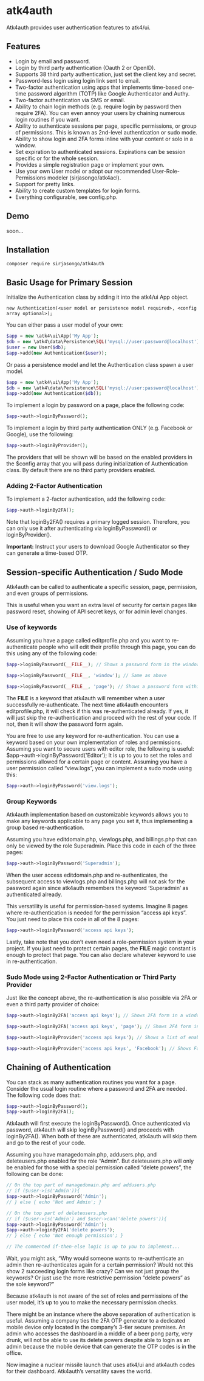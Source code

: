 # atk4auth

Atk4auth provides user authentication features to atk4/ui.
## Features
- Login by email and password.
- Login by third party authentication (Oauth 2 or OpenID).
- Supports 38 third party authentication, just set the client key and secret.
- Password-less login using login link sent to email.
- Two-factor authentication using apps that implements time-based one-time password algorithm (TOTP) like Google Authenticator and Authy.
- Two-factor authentication via SMS or email.
- Ability to chain login methods (e.g. require login by password then require 2FA). You can even annoy your users by chaining numerous login routines if you want.
- Ability to authenticate sessions per page, specific permissions, or group of permissions. This is known as 2nd-level authentication or sudo mode.
- Ability to show login and 2FA forms inline with your content or solo in a window.
- Set expiration to authenticated sessions. Expirations can be session specific or for the whole session.
- Provides a simple registration page or implement your own.
- Use your own User model or adopt our recommended User-Role-Permissions modeler (sirjasongo/atk4acl).
- Support for pretty links.
- Ability to create custom templates for login forms.
- Everything configurable, see config.php.
## Demo
soon…
## Installation
`composer require sirjasongo/atk4auth`
## Basic Usage for Primary Session
Initialize the Authentication class by adding it into the atk4/ui App object.

`new Authentication(<user model or persistence model required>, <config array optional>);`

You can either pass a user model of your own:
```php
$app = new \atk4\ui\App('My App');
$db = new \atk4\data\Persistence\SQL('mysql://user:password@localhost');
$user = new User($db);
$app->add(new Authentication($user));
```
Or pass a persistence model and let the Authentication class spawn a user model.
```php
$app = new \atk4\ui\App('My App');
$db = new \atk4\data\Persistence\SQL('mysql://user:password@localhost');
$app->add(new Authentication($db));
```
To implement a login by password on a page, place the following code:
```php
$app->auth->loginByPassword();
```
To implement a login by third party authentication ONLY (e.g. Facebook or Google), use the following:
```php
$app->auth->loginByProvider();
```
The providers that will be shown will be based on the enabled providers in the $config array that you will pass during initialization of Authentication class. By default there are no third party providers enabled.
### Adding 2-Factor Authentication
To implement a 2-factor authentication, add the following code:
```php
$app->auth->loginBy2FA();
```
Note that loginBy2FA() requires a primary logged session. Therefore, you can only use it after authenticating via loginByPassword() or loginByProvider().

**Important:** Instruct your users to download Google Authenticator so they can generate a time-based OTP.
## Session-specific Authentication / Sudo Mode
Atk4auth can be called to authenticate a specific session, page, permission, and even groups of permissions.

This is useful when you want an extra level of security for certain pages like password reset, showing of API secret keys, or for admin level changes.
### Use of keywords
Assuming you have a page called editprofile.php and you want to re-authenticate people who will edit their profile through this page, you can do this using any of the following code:
```php
$app->loginByPassword(__FILE__); // Shows a password form in the window.

$app->loginByPassword(__FILE__, 'window'); // Same as above

$app->loginByPassword(__FILE__, 'page'); // Shows a password form within the page.
```
The __FILE__  is a keyword that atk4auth will remember when a user successfully re-authenticate. The next time atk4auth encounters editprofile.php, it will check if this was re-authenticated already. If yes, it will just skip the re-authentication and proceed with the rest of your code. If not, then it will show the password form again.

You are free to use any keyword for re-authentication. You can use a keyword based on your own implementation of roles and permissions. Assuming you want to secure users with editor role, the following is useful:
$app-\>auth-\>loginByPassword('Editor');
It is up to you to set the roles and permissions allowed for a certain page or content. Assuming you have a user permission called “view.logs”, you can implement a sudo mode using this:
```php
$app->auth->loginByPassword('view.logs');
```
### Group Keywords
Atk4auth implementation based on customizable keywords allows you to make any keywords applicable to any page you set it, thus implementing a group based re-authentication.

Assuming you have editdomain.php, viewlogs.php, and billings.php that can only be viewed by the role Superadmin. Place this code in each of the three pages:
```php
$app->auth->loginByPassword('Superadmin');
```
When the user access editdomain.php and re-authenticates, the subsequent access to viewlogs.php and billings.php will not ask for the password again since atk4auth remembers the keyword ‘Superadmin’ as authenticated already.

This versatility is useful for permission-based systems. Imagine 8 pages where re-authentication is needed for the permission “access api keys”. You just need to place this code in all of the 8 pages:
```php
$app->auth->loginByPassword('access api keys');
```

Lastly, take note that you don’t even need a role-permission system in your project. If you just need to protect certain pages, the __FILE__ magic constant is enough to protect that page. You can also declare whatever keyword to use in re-authentication.
### Sudo Mode using 2-Factor Authentication or Third Party Provider
Just like the concept above, the re-authentication is also possible via 2FA or even a third party provider of choice:
```php
$app->auth->loginBy2FA('access api keys'); // Shows 2FA form in a window alone.

$app->auth->loginBy2FA('access api keys', 'page'); // Shows 2FA form inline with the current page. If the atk4 layout is Admin, this shows the form together with the menus.

$app->auth->loginByProvider('access api keys'); // Shows a list of enabled third party provider

$app->auth->loginByProvider('access api keys', 'Facebook'); // Shows Facebook only as a way to re-authenticate
```
## Chaining of Authentication
You can stack as many authentication routines you want for a page. Consider the usual login routine where a password and 2FA are needed. The following code does that:
```php
$app->auth->loginByPassword();
$app->auth->loginBy2FA();
```
Atk4auth will first execute the loginByPassword(). Once authenticated via password, atk4auth will skip loginByPassword() and proceeds with loginBy2FA(). When both of these are authenticated, atk4auth will skip them and go to the rest of your code.

Assuming you have managedomain.php, addusers.php, and deleteusers.php enabled for the role “Admin”. But deleteusers.php will only be enabled for those with a special permission called “delete powers”, the following can be done:
```php
// On the top part of managedomain.php and addusers.php
// if ($user->is('Admin')){
$app->auth->loginByPassword('Admin');
// } else { echo 'Not and Admin'; }

// On the top part of deleteusers.php
// if ($user->is('Admin') and $user->can('delete powers')){
$app->auth->loginByPassword('Admin');
$app->auth->loginBy2FA('delete powers');
// } else { echo 'Not enough permission'; }

// The commented if-then-else logic is up to you to implement...
```
Wait, you might ask, “Why would someone wants to re-authenticate an admin then re-authenticates again for a certain permission? Would not this show 2 succeeding login forms like crazy? Can we not just group the keywords? Or just use the more restrictive permission “delete powers” as the sole keyword?”

Because atk4auth is not aware of the set of roles and permissions of the user model, it’s up to you to make the necessary permission checks.

There might be an instance where the above separation of authentication is useful. Assuming a company ties the 2FA OTP generator to a dedicated mobile device only located in the company’s 3-tier secure premises. An admin who accesses the dashboard in a middle of a beer pong party, very drunk, will not be able to use its delete powers despite able to login as an admin because the mobile device that can generate the OTP codes is in the office.

Now imagine a nuclear missile launch that uses atk4/ui and atk4auth codes for their dashboard. Atk4auth’s versatility saves the world.
